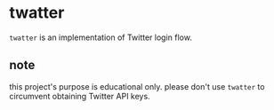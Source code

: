 # twatter

`twatter` is an implementation of Twitter login flow.


## note

this project's purpose is educational only. please don't use `twatter` to circumvent obtaining Twitter API keys.
